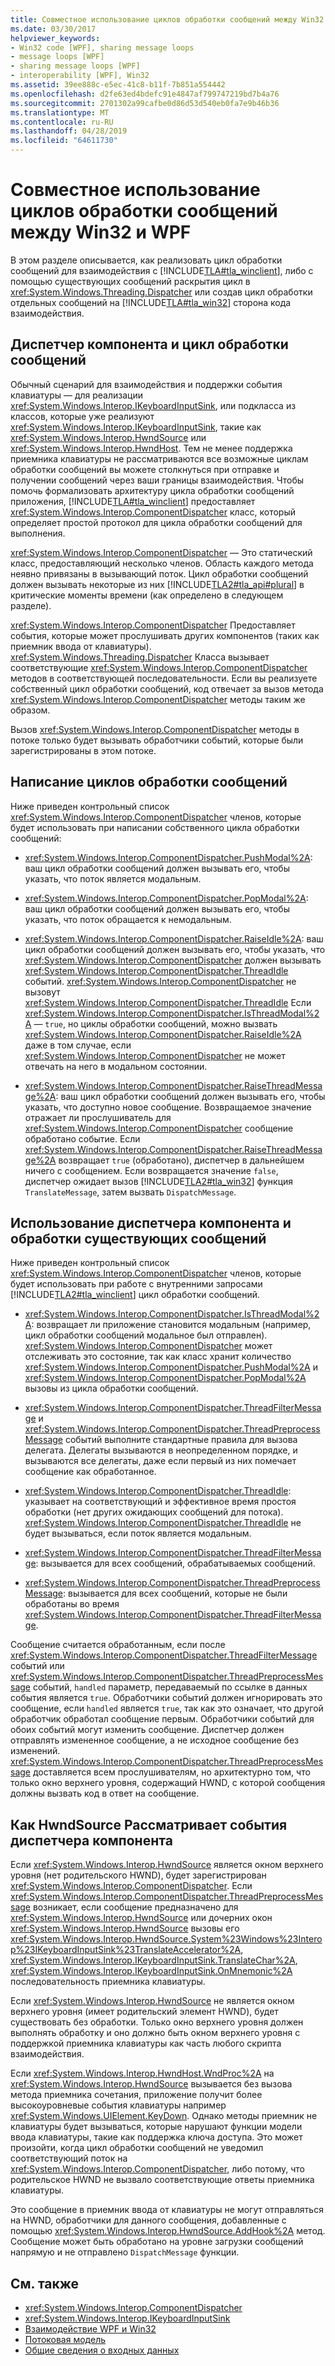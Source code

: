 ```yaml
---
title: Совместное использование циклов обработки сообщений между Win32 и WPF
ms.date: 03/30/2017
helpviewer_keywords:
- Win32 code [WPF], sharing message loops
- message loops [WPF]
- sharing message loops [WPF]
- interoperability [WPF], Win32
ms.assetid: 39ee888c-e5ec-41c8-b11f-7b851a554442
ms.openlocfilehash: d2fe63ed4bdefc91e4847af799747219bd7b4a76
ms.sourcegitcommit: 2701302a99cafbe0d86d53d540eb0fa7e9b46b36
ms.translationtype: MT
ms.contentlocale: ru-RU
ms.lasthandoff: 04/28/2019
ms.locfileid: "64611730"
---
```

# <a name="sharing-message-loops-between-win32-and-wpf"></a>Совместное использование циклов обработки сообщений между Win32 и WPF
В этом разделе описывается, как реализовать цикл обработки сообщений для взаимодействия с [!INCLUDE[TLA#tla_winclient](../../../../includes/tlasharptla-winclient-md.md)], либо с помощью существующих сообщений раскрытия цикл в <xref:System.Windows.Threading.Dispatcher> или создав цикл обработки отдельных сообщений на [!INCLUDE[TLA#tla_win32](../../../../includes/tlasharptla-win32-md.md)] сторона кода взаимодействия.  
  
## <a name="componentdispatcher-and-the-message-loop"></a>Диспетчер компонента и цикл обработки сообщений  
 Обычный сценарий для взаимодействия и поддержки события клавиатуры — для реализации <xref:System.Windows.Interop.IKeyboardInputSink>, или подкласса из классов, которые уже реализуют <xref:System.Windows.Interop.IKeyboardInputSink>, такие как <xref:System.Windows.Interop.HwndSource> или <xref:System.Windows.Interop.HwndHost>. Тем не менее поддержка приемника клавиатуры не рассматриваются все возможные циклам обработки сообщений вы можете столкнуться при отправке и получении сообщений через ваши границы взаимодействия. Чтобы помочь формализовать архитектуру цикла обработки сообщений приложения, [!INCLUDE[TLA#tla_winclient](../../../../includes/tlasharptla-winclient-md.md)] предоставляет <xref:System.Windows.Interop.ComponentDispatcher> класс, который определяет простой протокол для цикла обработки сообщений для выполнения.  
  
 <xref:System.Windows.Interop.ComponentDispatcher> — Это статический класс, предоставляющий несколько членов. Область каждого метода неявно привязаны в вызывающий поток. Цикл обработки сообщений должен вызывать некоторые из них [!INCLUDE[TLA2#tla_api#plural](../../../../includes/tla2sharptla-apisharpplural-md.md)] в критические моменты времени (как определено в следующем разделе).  
  
 <xref:System.Windows.Interop.ComponentDispatcher> Предоставляет события, которые может прослушивать других компонентов (таких как приемник ввода от клавиатуры). <xref:System.Windows.Threading.Dispatcher> Класса вызывает соответствующие <xref:System.Windows.Interop.ComponentDispatcher> методов в соответствующей последовательности. Если вы реализуете собственный цикл обработки сообщений, код отвечает за вызов метода <xref:System.Windows.Interop.ComponentDispatcher> методы таким же образом.  
  
 Вызов <xref:System.Windows.Interop.ComponentDispatcher> методы в потоке только будет вызывать обработчики событий, которые были зарегистрированы в этом потоке.  
  
## <a name="writing-message-loops"></a>Написание циклов обработки сообщений  
 Ниже приведен контрольный список <xref:System.Windows.Interop.ComponentDispatcher> членов, которые будет использовать при написании собственного цикла обработки сообщений:  
  
- <xref:System.Windows.Interop.ComponentDispatcher.PushModal%2A>: ваш цикл обработки сообщений должен вызывать его, чтобы указать, что поток является модальным.  
  
- <xref:System.Windows.Interop.ComponentDispatcher.PopModal%2A>: ваш цикл обработки сообщений должен вызывать его, чтобы указать, что поток обращается к немодальным.  
  
- <xref:System.Windows.Interop.ComponentDispatcher.RaiseIdle%2A>: ваш цикл обработки сообщений должен вызывать его, чтобы указать, что <xref:System.Windows.Interop.ComponentDispatcher> должен вызывать <xref:System.Windows.Interop.ComponentDispatcher.ThreadIdle> событий. <xref:System.Windows.Interop.ComponentDispatcher> не вызовут <xref:System.Windows.Interop.ComponentDispatcher.ThreadIdle> Если <xref:System.Windows.Interop.ComponentDispatcher.IsThreadModal%2A> — `true`, но циклы обработки сообщений, можно вызвать <xref:System.Windows.Interop.ComponentDispatcher.RaiseIdle%2A> даже в том случае, если <xref:System.Windows.Interop.ComponentDispatcher> не может отвечать на него в модальном состоянии.  
  
- <xref:System.Windows.Interop.ComponentDispatcher.RaiseThreadMessage%2A>: ваш цикл обработки сообщений должен вызывать его, чтобы указать, что доступно новое сообщение. Возвращаемое значение отражает ли прослушиватель для <xref:System.Windows.Interop.ComponentDispatcher> сообщение обработано событие. Если <xref:System.Windows.Interop.ComponentDispatcher.RaiseThreadMessage%2A> возвращает `true` (обработано), диспетчер в дальнейшем ничего с сообщением. Если возвращается значение `false`, диспетчер ожидает вызов [!INCLUDE[TLA2#tla_win32](../../../../includes/tla2sharptla-win32-md.md)] функция `TranslateMessage`, затем вызвать `DispatchMessage`.  
  
## <a name="using-componentdispatcher-and-existing-message-handling"></a>Использование диспетчера компонента и обработки существующих сообщений  
 Ниже приведен контрольный список <xref:System.Windows.Interop.ComponentDispatcher> членов, которые будет использовать при работе с внутренними запросами [!INCLUDE[TLA2#tla_winclient](../../../../includes/tla2sharptla-winclient-md.md)] цикл обработки сообщений.  
  
- <xref:System.Windows.Interop.ComponentDispatcher.IsThreadModal%2A>: возвращает ли приложение становится модальным (например, цикл обработки сообщений модальное был отправлен). <xref:System.Windows.Interop.ComponentDispatcher> может отслеживать это состояние, так как класс хранит количество <xref:System.Windows.Interop.ComponentDispatcher.PushModal%2A> и <xref:System.Windows.Interop.ComponentDispatcher.PopModal%2A> вызовы из цикла обработки сообщений.  
  
- <xref:System.Windows.Interop.ComponentDispatcher.ThreadFilterMessage> и <xref:System.Windows.Interop.ComponentDispatcher.ThreadPreprocessMessage> событий выполните стандартные правила для вызова делегата. Делегаты вызываются в неопределенном порядке, и вызываются все делегаты, даже если первый из них помечает сообщение как обработанное.  
  
- <xref:System.Windows.Interop.ComponentDispatcher.ThreadIdle>: указывает на соответствующий и эффективное время простоя обработки (нет других ожидающих сообщений для потока). <xref:System.Windows.Interop.ComponentDispatcher.ThreadIdle> не будет вызываться, если поток является модальным.  
  
- <xref:System.Windows.Interop.ComponentDispatcher.ThreadFilterMessage>: вызывается для всех сообщений, обрабатываемых сообщений.  
  
- <xref:System.Windows.Interop.ComponentDispatcher.ThreadPreprocessMessage>: вызывается для всех сообщений, которые не были обработаны во время <xref:System.Windows.Interop.ComponentDispatcher.ThreadFilterMessage>.  
  
 Сообщение считается обработанным, если после <xref:System.Windows.Interop.ComponentDispatcher.ThreadFilterMessage> событий или <xref:System.Windows.Interop.ComponentDispatcher.ThreadPreprocessMessage> событий, `handled` параметр, передаваемый по ссылке в данных события является `true`. Обработчики событий должен игнорировать это сообщение, если `handled` является `true`, так как это означает, что другой обработчик обработал сообщение первым. Обработчики событий для обоих событий могут изменить сообщение. Диспетчер должен отправлять измененное сообщение, а не исходное сообщение без изменений. <xref:System.Windows.Interop.ComponentDispatcher.ThreadPreprocessMessage> доставляется всем прослушивателям, но архитектурно том, что только окно верхнего уровня, содержащий HWND, с которой сообщения должны вызвать код в ответ на сообщение.  
  
## <a name="how-hwndsource-treats-componentdispatcher-events"></a>Как HwndSource Рассматривает события диспетчера компонента  
 Если <xref:System.Windows.Interop.HwndSource> является окном верхнего уровня (нет родительского HWND), будет зарегистрирован <xref:System.Windows.Interop.ComponentDispatcher>. Если <xref:System.Windows.Interop.ComponentDispatcher.ThreadPreprocessMessage> возникает, если сообщение предназначено для <xref:System.Windows.Interop.HwndSource> или дочерних окон <xref:System.Windows.Interop.HwndSource> вызовы его <xref:System.Windows.Interop.HwndSource.System%23Windows%23Interop%23IKeyboardInputSink%23TranslateAccelerator%2A>, <xref:System.Windows.Interop.IKeyboardInputSink.TranslateChar%2A>, <xref:System.Windows.Interop.IKeyboardInputSink.OnMnemonic%2A> последовательность приемника клавиатуры.  
  
 Если <xref:System.Windows.Interop.HwndSource> не является окном верхнего уровня (имеет родительский элемент HWND), будет существовать без обработки. Только окно верхнего уровня должен выполнять обработку и оно должно быть окном верхнего уровня с поддержкой приемника клавиатуры как часть любого скрипта взаимодействия.  
  
 Если <xref:System.Windows.Interop.HwndHost.WndProc%2A> на <xref:System.Windows.Interop.HwndSource> вызывается без вызова метода приемника сочетания, приложение получит более высокоуровневые события клавиатуры например <xref:System.Windows.UIElement.KeyDown>. Однако методы приемник не клавиатуры будет вызываться, которые нарушают функции модели ввода клавиатуры, такие как поддержка ключа доступа. Это может произойти, когда цикл обработки сообщений не уведомил соответствующий поток на <xref:System.Windows.Interop.ComponentDispatcher>, либо потому, что родительское HWND не вызвало соответствующие ответы приемника клавиатуры.  
  
 Это сообщение в приемник ввода от клавиатуры не могут отправляться на HWND, обработчики для данного сообщения, добавленные с помощью <xref:System.Windows.Interop.HwndSource.AddHook%2A> метод. Сообщение может быть обработано на уровне загрузки сообщений напрямую и не отправлено `DispatchMessage` функции.  
  
## <a name="see-also"></a>См. также

- <xref:System.Windows.Interop.ComponentDispatcher>
- <xref:System.Windows.Interop.IKeyboardInputSink>
- [Взаимодействие WPF и Win32](wpf-and-win32-interoperation.md)
- [Потоковая модель](threading-model.md)
- [Общие сведения о входных данных](input-overview.md)

